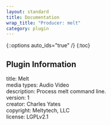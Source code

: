 ```yaml
---
layout: standard
title: Documentation
wrap_title: "Producer: melt"
category: plugin
---
```

{::options auto_ids="true" /}
{:toc}

## Plugin Information

title: Melt  
media types:
Audio  Video  
description: Process melt command line.  
version: 1  
creator: Charles Yates  
copyright: Meltytech, LLC  
license: LGPLv2.1  
